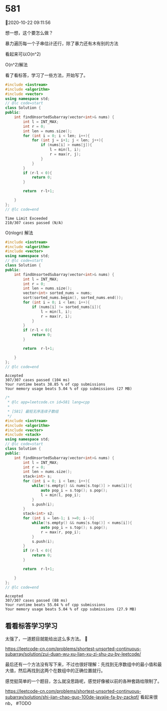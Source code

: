 # 581

2020-10-22 09:11:56

想一想，这个要怎么做？

暴力遍历每一个子串估计还行，除了暴力还有木有别的方法

看起来可以O(n^2)

O(n^2)解法

看了看标答，学习了一些方法，开始写了。

```cpp
#include <iostream>
#include <algorithm>
#include <vector>
using namespace std;
// @lc code=start
class Solution {
public:
    int findUnsortedSubarray(vector<int>& nums) {
        int l = INT_MAX;
        int r = 0; 
        int len = nums.size();
        for (int i = 0; i < len; i++){
            for (int j = i+1; j < len; j++){
                if (nums[i] > nums[j]){
                    l = min(l, i);
                    r = max(r, j);
                }
            }
        }
        if (r-l < 0){
            return 0;
        }

        return  r-l+1;

    }
};
// @lc code=end

```

```
Time Limit Exceeded
210/307 cases passed (N/A)
```


O(nlogn) 解法

```cpp
#include <iostream>
#include <algorithm>
#include <vector>
using namespace std;
// @lc code=start
class Solution {
public:
    int findUnsortedSubarray(vector<int>& nums) {
        int l = INT_MAX;
        int r = 0; 
        int len = nums.size();
        vector<int> sorted_nums = nums;
        sort(sorted_nums.begin(), sorted_nums.end());
        for (int i = 0; i < len; i++){
            if (nums[i] != sorted_nums[i]){
                l = min(l, i);
                r = max(r, i);
            }
        }
        if (r-l < 0){
            return 0;
        }

        return  r-l+1;

    }
};
// @lc code=end
```

```
Accepted
307/307 cases passed (104 ms)
Your runtime beats 38.85 % of cpp submissions
Your memory usage beats 5.04 % of cpp submissions (27 MB)
```


```cpp
/*
 * @lc app=leetcode.cn id=581 lang=cpp
 *
 * [581] 最短无序连续子数组
 */
#include <iostream>
#include <algorithm>
#include <vector>
#include <stack>
using namespace std;
// @lc code=start
class Solution {
public:
    int findUnsortedSubarray(vector<int>& nums) {
        int l = INT_MAX;
        int r = 0; 
        int len = nums.size();
        stack<int> s;
        for (int i = 0; i < len; i++){
            while(!s.empty() && nums[s.top()] > nums[i]){
                auto pop_i = s.top(); s.pop();
                l = min(l, pop_i);
            }
            s.push(i);
        }
        stack<int> s2;
        for (int i = len-1; i >=0; i--){
            while(!s.empty() && nums[s.top()] < nums[i]){
                auto pop_i = s.top(); s.pop();
                r = max(r, pop_i);
            }
            s.push(i);
        }
        if (r-l < 0){
            return 0;
        }

        return  r-l+1;

    }
};
// @lc code=end


```

```
Accepted
307/307 cases passed (88 ms)
Your runtime beats 55.04 % of cpp submissions
Your memory usage beats 5.04 % of cpp submissions (27.9 MB)
```

## 看看标答学习学习

太强了，一道题目就能给出这么多方法。


https://leetcode-cn.com/problems/shortest-unsorted-continuous-subarray/solution/zui-duan-wu-xu-lian-xu-zi-shu-zu-by-leetcode/

最后还有一个方法没有写下来，不过也很好理解：先找到无序数组中的最小值和最大值，然后再找到这两个在数组中的正确位置就行。

感觉挺简单的一个题目，怎么就没思路呢，感觉好像被以前的各种套路给限制了。


https://leetcode-cn.com/problems/shortest-unsorted-continuous-subarray/solution/shi-jian-chao-guo-100de-javajie-fa-by-zackqf/
看起来很nb，  #TODO